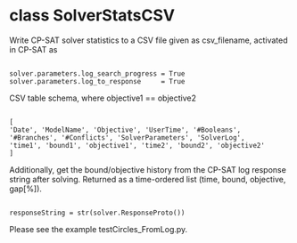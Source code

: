 # class SolverStatsCSV

Write CP-SAT solver statistics to a CSV file given as csv_filename,
activated in CP-SAT as

<pre><code>
solver.parameters.log_search_progress = True
solver.parameters.log_to_response     = True
</code></pre>

CSV table schema, where objective1 == objective2
<pre><code>
[
'Date', 'ModelName', 'Objective', 'UserTime', '#Booleans', '#Branches', '#Conflicts', 'SolverParameters', 'SolverLog',
'time1', 'bound1', 'objective1', 'time2', 'bound2', 'objective2'
]
</code></pre>

Additionally, get the bound/objective history from the CP-SAT log response string after solving.
Returned as a time-ordered list (time, bound, objective, gap[%]).

<pre><code>
responseString = str(solver.ResponseProto())
</code></pre>

Please see the example testCircles_FromLog.py.
